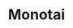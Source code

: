 ---
title: Monotai
artist: YeYe
link: https://www.amazon.co.jp/dp/B07624F3YN/ref=cm_sw_r_cp_ep_dp_wOV9zbK3Y085E
image_link: https://images-na.ssl-images-amazon.com/images/I/41hszqyiCEL._SX425_.jpg
index: 5
---